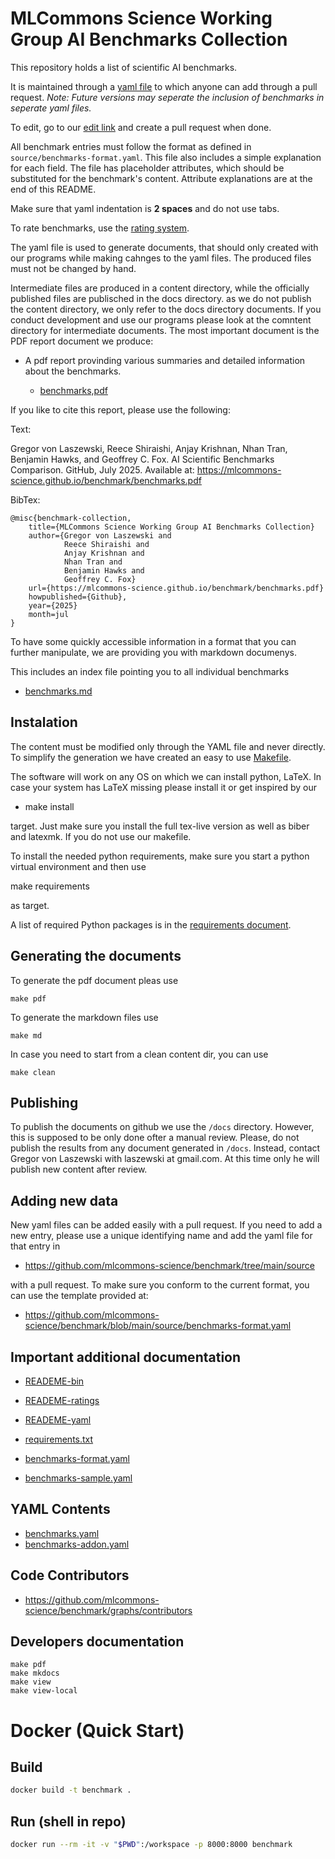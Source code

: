 # MLCommons Science Working Group AI Benchmarks Collection

This repository holds a list of scientific AI benchmarks. 

It is maintained through a [yaml file](source/benchmarks.yaml) to which anyone can add through a pull request.
*Note: Future versions may seperate the inclusion of benchmarks in seperate yaml files.*

To edit, go to our
[edit link](https://github.com/mlcommons-science/benchmark/edit/main/source/benchmarks.yaml) and create a pull request when done.

All benchmark entries must follow the format as defined in `source/benchmarks-format.yaml`.  This file also includes a simple explanation for each field. The file has placeholder attributes, which should be substituted for the benchmark's content. Attribute explanations are at the end of this README.

Make sure that yaml indentation is **2 spaces** and do not use tabs. 

To rate benchmarks, use the [rating system](ratings_explanations.md). 

The yaml file is used to generate documents, that should only created with our programs while making cahnges to the yaml files. The produced files must not be changed by hand. 

Intermediate files are produced in a content directory, while the officially published files are publisched in the docs directory. as we do not publish the content directory, we only refer to the docs directory documents. If you conduct development and use our programs please look at the comntent directory for intermediate documents. The most important document is the PDF report document we produce:

* A pdf report provinding various summaries and detailed information about the benchmarks. 

    * [benchmarks,pdf](docs/tex/benchmarks.pdf)

If you like to cite this report, please use the following:

Text:

Gregor von Laszewski, Reece Shiraishi, Anjay Krishnan, Nhan Tran, Benjamin Hawks, and Geoffrey C. Fox. AI Scientific Benchmarks Comparison. GitHub, July 2025. Available at: https://mlcommons-science.github.io/benchmark/benchmarks.pdf

BibTex:

```
@misc{benchmark-collection,
    title={MLCommons Science Working Group AI Benchmarks Collection}
    author={Gregor von Laszewski and 
            Reece Shiraishi and 
            Anjay Krishnan and 
            Nhan Tran and 
            Benjamin Hawks and 
            Geoffrey C. Fox}
    url={https://mlcommons-science.github.io/benchmark/benchmarks.pdf}
    howpublished={Github},
    year={2025}
    month=jul
}
```


To have some quickly accessible information in a format that you can further manipulate, we are providing you with markdown documenys.

This includes an index file pointing you to all individual benchmarks

* [benchmarks.md](https://mlcommons-science.github.io/benchmark/md/benchmarks.md)



## Instalation

The content must be modified only through the YAML
file and never directly. To simplify the generation we have created an easy to use [Makefile](Makefile).

The software will work on any OS on which we can install python, LaTeX. In case your system has LaTeX missing please install it or get inspired by our 

* make install 

target. Just make sure you install the full tex-live version as well as biber and latexmk. If you do not use our makefile.

To install the needed python requirements, make sure you start a python virtual environment and then use 

make requirements

as target.

A list of required Python packages is in the [requirements document](requirements.txt).

## Generating the documents


To generate the pdf document pleas use 

```make pdf```

To generate the markdown files use

```make md```

In case you need to start from a clean content dir, you can use

```make clean```

## Publishing

To publish the documents on github we use the `/docs` directory. However, this is supposed to be only done ofter a manual review. Please, do not publish the results from any document generated in `/docs`. Instead, contact Gregor von Laszewski with laszewski at gmail.com. At this time only he will publish new content after review.


## Adding new data

New yaml files can be added easily with a pull request. If you need to add a new entry, please use a unique identifying name and add the yaml file for that entry in 

* <https://github.com/mlcommons-science/benchmark/tree/main/source>

with a pull request. To make sure you conform to the current format, you can use the template provided at:

* <https://github.com/mlcommons-science/benchmark/blob/main/source/benchmarks-format.yaml>

## Important additional documentation

* [READEME-bin](RAEDME-bin.md)
* [READEME-ratings](RAEDME-ratings.md)
* [READEME-yaml](RAEDME-yaml.md)
* [requirements.txt](requirements.txt)

* [benchmarks-format.yaml](source/benchmarks-format.yaml])
* [benchmarks-sample.yaml](source/benchmarks-sample.yaml])

## YAML Contents

* [benchmarks.yaml](source/benchmarks.yaml])
* [benchmarks-addon.yaml](source/benchmarks-addon.yaml])

## Code Contributors

* <https://github.com/mlcommons-science/benchmark/graphs/contributors>

## Developers documentation

```
make pdf
make mkdocs
make view
make view-local

```

# Docker (Quick Start)

## Build
```bash
docker build -t benchmark .
```

## Run (shell in repo)
```bash
docker run --rm -it -v "$PWD":/workspace -p 8000:8000 benchmark
```